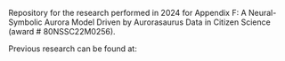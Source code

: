 Repository for the research performed in 2024 for Appendix F: A Neural-Symbolic Aurora Model Driven by Aurorasaurus Data in Citizen Science (award # 80NSSC22M0256).

Previous research can be found at: 
